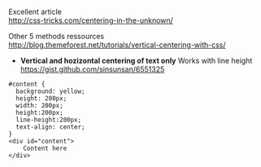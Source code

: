 Excellent article     
http://css-tricks.com/centering-in-the-unknown/

Other 5 methods ressources    
http://blog.themeforest.net/tutorials/vertical-centering-with-css/



* **Vertical and hozizontal centering of text only** 
Works with line height
https://gist.github.com/sinsunsan/6551325
````
#content {
  background: yellow;
  height: 200px;
  width: 200px;
  height:200px;
  line-height:200px;
  text-align: center;
}
<div id="content">
	Content here
</div>
````